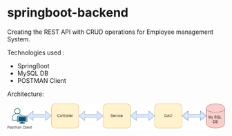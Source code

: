 # springboot-backend
Creating the REST API with CRUD operations for Employee management System.

Technologies used :
- SpringBoot
- MySQL DB
- POSTMAN Client

Architecture:

![image-architecture](/backend.png)

